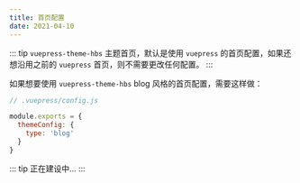 ```yaml
---
title: 首页配置
date: 2021-04-10
---
```


::: tip
`vuepress-theme-hbs` 主题首页，默认是使用 `vuepress` 的首页配置，如果还想沿用之前的 `vuepress` 首页，则不需要更改任何配置。
:::

如果想要使用 `vuepress-theme-hbs` blog 风格的首页配置，需要这样做：

``` js
// .vuepress/config.js

module.exports = {
  themeConfig: {
    type: 'blog'
  }
}
```

::: tip
正在建设中...
:::
